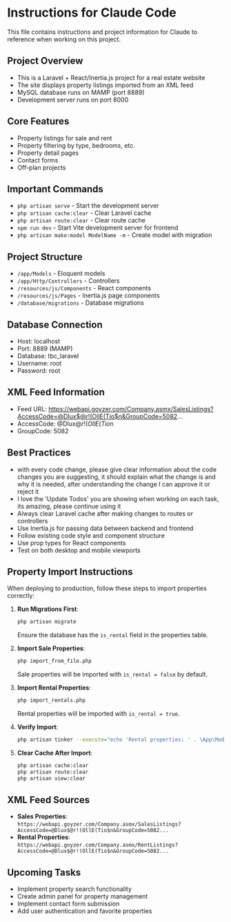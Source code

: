 # Instructions for Claude Code

This file contains instructions and project information for Claude to reference when working on this project.

## Project Overview
- This is a Laravel + React/Inertia.js project for a real estate website
- The site displays property listings imported from an XML feed
- MySQL database runs on MAMP (port 8889)
- Development server runs on port 8000

## Core Features
- Property listings for sale and rent
- Property filtering by type, bedrooms, etc.
- Property detail pages
- Contact forms
- Off-plan projects

## Important Commands
- `php artisan serve` - Start the development server
- `php artisan cache:clear` - Clear Laravel cache
- `php artisan route:clear` - Clear route cache
- `npm run dev` - Start Vite development server for frontend
- `php artisan make:model ModelName -m` - Create model with migration

## Project Structure
- `/app/Models` - Eloquent models
- `/app/Http/Controllers` - Controllers
- `/resources/js/Components` - React components
- `/resources/js/Pages` - Inertia.js page components
- `/database/migrations` - Database migrations

## Database Connection
- Host: localhost
- Port: 8889 (MAMP)
- Database: tbc_laravel
- Username: root
- Password: root

## XML Feed Information
- Feed URL: https://webapi.goyzer.com/Company.asmx/SalesListings?AccessCode=@Dlux$@r!(OllE(Tio$n&GroupCode=5082...
- AccessCode: @‌Dlux$@r !(OllE(Tio$n
- GroupCode: 5082

## Best Practices
- with every code change, please give clear information about the code changes you are suggesting, it should explain what the change is and why it is needed, after understanding the change I can approve it or reject it
- I love the 'Update Todos' you are showing when working on each task, its amazing, please continue using it
- Always clear Laravel cache after making changes to routes or controllers
- Use Inertia.js for passing data between backend and frontend
- Follow existing code style and component structure
- Use prop types for React components
- Test on both desktop and mobile viewports

## Property Import Instructions
When deploying to production, follow these steps to import properties correctly:

1. **Run Migrations First**:
   ```bash
   php artisan migrate
   ```
   Ensure the database has the `is_rental` field in the properties table.

2. **Import Sale Properties**:
   ```bash
   php import_from_file.php
   ```
   Sale properties will be imported with `is_rental = false` by default.

3. **Import Rental Properties**:
   ```bash
   php import_rentals.php
   ```
   Rental properties will be imported with `is_rental = true`.

4. **Verify Import**:
   ```bash
   php artisan tinker --execute="echo 'Rental properties: ' . \App\Models\Property::where('is_rental', true)->count() . \"\\n\" . 'Sale properties: ' . \App\Models\Property::where(function(\$q) { \$q->where('is_rental', false)->orWhereNull('is_rental'); })->count();"
   ```

5. **Clear Cache After Import**:
   ```bash
   php artisan cache:clear
   php artisan route:clear
   php artisan view:clear
   ```

## XML Feed Sources
- **Sales Properties**: `https://webapi.goyzer.com/Company.asmx/SalesListings?AccessCode=@Dlux$@r!(OllE(Tio$n&GroupCode=5082...`
- **Rental Properties**: `https://webapi.goyzer.com/Company.asmx/RentListings?AccessCode=@Dlux$@r!(OllE(Tio$n&GroupCode=5082...`

## Upcoming Tasks
- Implement property search functionality
- Create admin panel for property management
- Implement contact form submission
- Add user authentication and favorite properties